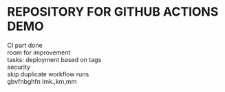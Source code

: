 # REPOSITORY FOR GITHUB ACTIONS DEMO</br>
CI part done </br>
room for improvement</br>
tasks: deployment based on tags</br>
security </br>
skip duplicate workflow runs </br>
gbvfnbghfn
lmk.,km,mm
